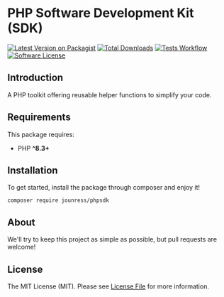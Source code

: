 # PHP Software Development Kit (SDK)

[![Latest Version on Packagist][ico-version]][link-packagist]
[![Total Downloads][ico-downloads]][link-downloads]
[![Tests Workflow][ico-tests]][link-tests]
[![Software License][ico-license]][link-license]

## Introduction
A PHP toolkit offering reusable helper functions to simplify your code.

## Requirements
This package requires:

- PHP **^8.3+**

## Installation
To get started, install the package through composer and enjoy it!

```shell
composer require jounress/phpsdk
```

## About
We'll try to keep this project as simple as possible, but pull requests are welcome!

## License
The MIT License (MIT). Please see [License File][link-license] for more information.

[ico-version]: https://img.shields.io/packagist/v/jounress/phpsdk.svg?style=for-the-badge&logo=Packagist
[ico-license]: https://img.shields.io/badge/license-MIT-brightgreen.svg?style=for-the-badge&color=blue
[ico-downloads]: https://img.shields.io/packagist/dt/jounress/phpsdk.svg?style=for-the-badge
[ico-tests]: https://img.shields.io/github/actions/workflow/status/jounress/phpsdk/tests.yml?style=for-the-badge&label=tests&logo=github

[link-packagist]: https://packagist.org/packages/jounress/phpsdk
[link-license]: LICENSE
[link-downloads]: https://packagist.org/packages/jounress/phpsdk
[link-tests]: https://github.com/jounress/phpsdk/actions/workflows/tests.yml?query=branch%3Amaster
